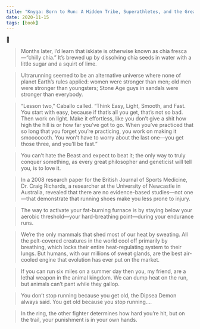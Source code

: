 ```yaml
---
title: "Knyga: Born to Run: A Hidden Tribe, Superathletes, and the Greatest Race the World Has Never Seen"
date: 2020-11-15
tags: [book]
---
```


:book:

> Months later, I’d learn that iskiate is otherwise known as chia fresca—“chilly
chia.” It’s brewed up by dissolving chia seeds in water with a little sugar and
a squirt of lime.

> Ultrarunning seemed to be an alternative universe where none of planet Earth’s
rules applied: women were stronger than men; old men were stronger than
youngsters; Stone Age guys in sandals were stronger than everybody.

> “Lesson two,” Caballo called. “Think Easy, Light, Smooth, and Fast. You start
with easy, because if that’s all you get, that’s not so bad. Then work on light.
Make it effortless, like you don’t give a shit how high the hill is or how far
you’ve got to go. When you’ve practiced that so long that you forget you’re
practicing, you work on making it smooooooth. You won’t have to worry about the
last one—you get those three, and you’ll be fast.”

> You can’t hate the Beast and expect to beat it; the only way to truly conquer
something, as every great philosopher and geneticist will tell you, is to love
it.

> In a 2008 research paper for the British Journal of Sports Medicine, Dr. Craig
Richards, a researcher at the University of Newcastle in Australia, revealed
that there are no evidence-based studies—not one—that demonstrate that running
shoes make you less prone to injury.

> The way to activate your fat-burning furnace is by staying below your aerobic
threshold—your hard-breathing point—during your endurance runs.

> We’re the only mammals that shed most of our heat by sweating. All the
pelt-covered creatures in the world cool off primarily by breathing, which locks
their entire heat-regulating system to their lungs. But humans, with our
millions of sweat glands, are the best air-cooled engine that evolution has ever
put on the market.

> If you can run six miles on a summer day then you, my friend, are a lethal
weapon in the animal kingdom. We can dump heat on the run, but animals can’t
pant while they gallop.

> You don’t stop running because you get old, the Dipsea Demon always said. You
get old because you stop running….

> In the ring, the other fighter determines how hard you’re hit, but on the
trail, your punishment is in your own hands.
